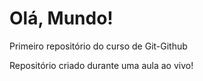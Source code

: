 # Olá, Mundo!
 Primeiro repositório do curso de Git-Github

Repositório criado durante uma aula ao vivo!